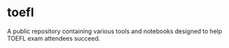 # toefl
A public repository containing various tools and notebooks designed to help TOEFL exam attendees succeed.
